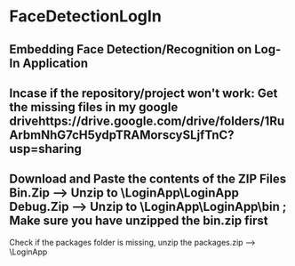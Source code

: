 # FaceDetectionLogIn
Embedding Face Detection/Recognition on Log-In Application
----------------------------------------------------------
Incase if the repository/project won't work:
Get the missing files in my google drivehttps://drive.google.com/drive/folders/1RuArbmNhG7cH5ydpTRAMorscySLjfTnC?usp=sharing
----------------------------------------------------------
Download and Paste the contents of the ZIP Files
Bin.Zip --> Unzip to \LoginApp\LoginApp
Debug.Zip --> Unzip to \LoginApp\LoginApp\bin ; Make sure you have unzipped the bin.zip first
----------------------------------------------------------
Check if the packages folder is missing,
unzip the packages.zip --> \LoginApp
